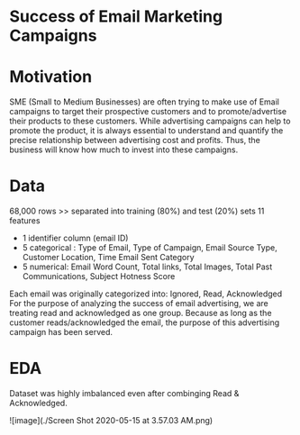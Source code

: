 # Success of Email Marketing Campaigns

# Motivation

SME (Small to Medium Businesses) are often trying to make use of Email campaigns to target their prospective customers and to promote/advertise their products to these customers. While advertising campaigns can help to promote the product, it is always essential to understand and quantify the precise relationship between advertising cost and profits. Thus, the business will know how much to invest into these campaigns. 

# Data

68,000 rows >> separated into training (80%) and test (20%)  sets
11 features
  - 1 identifier column (email ID)
  - 5 categorical : Type of Email, Type of Campaign, Email Source Type, Customer Location, Time Email Sent Category
  - 5 numerical: Email Word Count, Total links, Total Images, Total Past Communications, Subject Hotness Score

Each email was originally categorized into: Ignored, Read, Acknowledged
For the purpose of analyzing the success of email advertising, we are treating read and acknowledged as one group. Because as long as the customer reads/acknowledged the email, the purpose of this advertising campaign has been served. 

# EDA

Dataset was highly imbalanced even after combinging Read & Acknowledged. 

![image](./Screen Shot 2020-05-15 at 3.57.03 AM.png)
